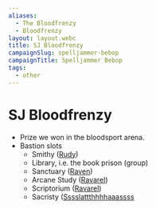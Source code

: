 ```yaml
---
aliases:
  - The Bloodfrenzy
  - Bloodfrenzy
layout: layout.webc
title: SJ Bloodfrenzy
campaignSlug: spelljammer-bebop
campaignTitle: Spelljammer Bebop
tags:
  - other
---
```

# SJ Bloodfrenzy

- Prize we won in the bloodsport arena.
- Bastion slots
	- Smithy ([Rudy](refuge-unit-d3.md))
	- Library, i.e. the book prison (group)
	- Sanctuary ([Raven](raven.md))
	- Arcane Study ([Ravarel](ravarel-deshent.md))
	- Scriptorium ([Ravarel](ravarel-deshent.md))
	- Sacristy ([Sssslattthhhhaaassss](sssslattthhhhaaassss.md)

